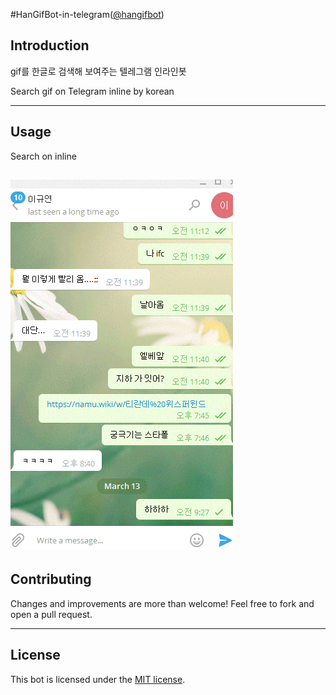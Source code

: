 #HanGifBot-in-telegram([@hangifbot](https://t.me/hangifbot))

Introduction
-------------

gif를 한글로 검색해 보여주는 텔레그램 인라인봇

Search gif on Telegram inline by korean

----------

Usage
-------------

Search on inline

![demo](https://github.com/LoveMeWithoutAll/HanGifBot/blob/master/screens/demo.gif?raw=true)
----------

Contributing
-------------
Changes and improvements are more than welcome! Feel free to fork and open a pull request. 

----------

License
-------------
This bot is licensed under the [MIT license](https://github.com/gabrielecirulli/2048/blob/master/LICENSE.txt).
